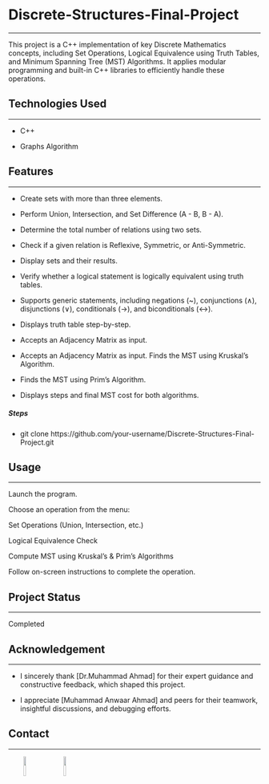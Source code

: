 <h1>Discrete-Structures-Final-Project</h1>
<hr><p>This project is a C++ implementation of key Discrete Mathematics concepts, including Set Operations, Logical Equivalence using Truth Tables, and Minimum Spanning Tree (MST) Algorithms. It applies modular programming and built-in C++ libraries to efficiently handle these operations.</p><h2>Technologies Used</h2>
<hr><ul>
<li>C++</li>
</ul><ul>
<li>Graphs Algorithm</li>
</ul><h2>Features</h2>
<hr><ul>
<li>Create sets with more than three elements.</li>
</ul><ul>
<li>Perform Union, Intersection, and Set Difference (A - B, B - A).</li>
</ul><ul>
<li>Determine the total number of relations using two sets.</li>
</ul><ul>
<li>Check if a given relation is Reflexive, Symmetric, or Anti-Symmetric.</li>
</ul><ul>
<li>Display sets and their results.</li>
</ul><ul>
<li>Verify whether a logical statement is logically equivalent using truth tables.</li>
</ul><ul>
<li>Supports generic statements, including negations (~), conjunctions (∧), disjunctions (∨), conditionals (→), and biconditionals (↔).</li>
</ul><ul>
<li>Displays truth table step-by-step.</li>
</ul><ul>
<li>Accepts an Adjacency Matrix as input.</li>
</ul><ul>
<li>Accepts an Adjacency Matrix as input.  Finds the MST using Kruskal’s Algorithm.</li>
</ul><ul>
<li>Finds the MST using Prim’s Algorithm.</li>
</ul><ul>
<li>Displays steps and final MST cost for both algorithms.</li>
</ul><h5>Steps</h5><ul>
<li>git clone https://github.com/your-username/Discrete-Structures-Final-Project.git</li>
</ul><h2>Usage</h2>
<hr><p>Launch the program.</p>
<p>Choose an operation from the menu:</p>
<p>Set Operations (Union, Intersection, etc.)</p>
<p>Logical Equivalence Check</p>
<p>Compute MST using Kruskal’s &amp; Prim’s Algorithms</p>
<p>Follow on-screen instructions to complete the operation.</p><h2>Project Status</h2>
<hr><p>Completed</p><h2>Acknowledgement</h2>
<hr><ul>
<li>I sincerely thank [Dr.Muhammad Ahmad] for their expert guidance and constructive feedback, which shaped this project.</li>
</ul><ul>
<li>I appreciate [Muhammad Anwaar Ahmad] and peers for their teamwork, insightful discussions, and debugging efforts.</li>
</ul><h2>Contact</h2>
<hr><p><span style="margin-right: 30px;"></span><a href="https://www.linkedin.com/in/syed-ayaan-hassan-shah-4993a532a/"><img target="_blank" src="https://cdn.jsdelivr.net/gh/devicons/devicon/icons/linkedin/linkedin-original.svg" style="width: 10%;"></a><span style="margin-right: 30px;"></span><a href="https://github.com/AyaanHassanShah"><img target="_blank" src="https://cdn.jsdelivr.net/gh/devicons/devicon/icons/github/github-original.svg" style="width: 10%;"></a></p>
